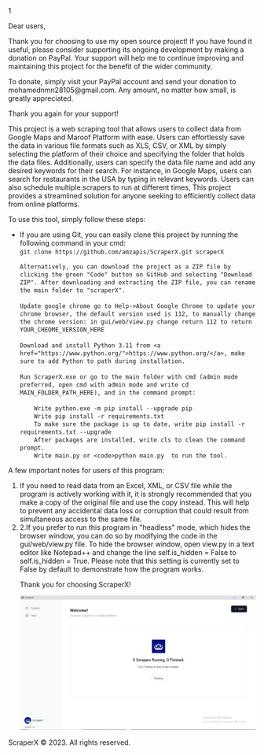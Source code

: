 <!DOCTYPE html>
<html>
<head>
</head>1
<body>
	<p>Dear users,</p>
	<p>Thank you for choosing to use my open source project! If you have found it useful, please consider supporting its ongoing development by making a donation on PayPal. Your support will help me to continue improving and maintaining this project for the benefit of the wider community.</p>
	<p>To donate, simply visit your PayPal account and send your donation to mohamednmn28105@gmail.com. Any amount, no matter how small, is greatly appreciated.</p>
	<p>Thank you again for your support!</p>
 <p>This project is a web scraping tool that allows users to collect data from Google Maps and Maroof Platform with ease. Users can effortlessly save the data in various file formats such as XLS, CSV, or XML by simply selecting the platform of their choice and specifying the folder that holds the data files. Additionally, users can specify the data file name and add any desired keywords for their search. For instance, in Google Maps, users can search for restaurants in the USA by typing in relevant keywords. Users can also schedule multiple scrapers to run at different times, This project provides a streamlined solution for anyone seeking to efficiently collect data from online platforms.</p>

<p>To use this tool, simply follow these steps:</p>

<ul>
	<li>If you are using Git, you can easily clone this project by running the following command in your cmd:<br>
	<code>git clone https://github.com/amzapis/ScraperX.git scraperX</code></li>

	Alternatively, you can download the project as a ZIP file by clicking the green "Code" button on GitHub and selecting "Download ZIP". After downloading and extracting the ZIP file, you can rename the main folder to "scraperX".

	Update google chrome go to Help->About Google Chrome to update your chrome browser, the default version used is 112, to manually change the chrome version: in gui/web/view.py change return 112 to return YOUR_CHEOME_VERSION_HERE

	Download and install Python 3.11 from <a href="https://www.python.org/">https://www.python.org/</a>, make sure to add Python to path during installation.

	Run ScraperX.exe or go to the main folder with cmd (admin mode preferred, open cmd with admin mode and write cd MAIN_FOLDER_PATH_HERE), and in the command prompt:
	
		Write python.exe -m pip install --upgrade pip
		Write pip install -r requirements.txt
		To make sure the package is up to date, write pip install -r requirements.txt --upgrade
		After packages are installed, write cls to clean the command prompt.
		Write main.py or <code>python main.py  to run the tool.
	
</ul>

<p>A few important notes for users of this program:</p>
<ol>
	<li>If you need to read data from an Excel, XML, or CSV file while the program is actively working with it, it is strongly recommended that you make a copy of the original file and use the copy instead. This will help to prevent any accidental data loss or corruption that could result from simultaneous access to the same file.</li>
 <li>
 2.If you prefer to run this program in "headless" mode, which hides the browser window, you can do so by modifying the code in the gui/web/view.py file. To hide the browser window, open view.py in a text editor like Notepad++ and change the line self.is_hidden = False to self.is_hidden = True. Please note that this setting is currently set to False by default to demonstrate how the program works.
 </li>
 
 </ul>
<p>Thank you for choosing ScraperX!</p>
<img src="https://github.com/mrmednmn/ScraperX/blob/main/ScraperXScreenShot.PNG?raw=true" alt="ScraperX Screenshot">
</ol>
	<footer>
		<p>ScraperX &copy; 2023. All rights reserved.</p>
	</footer>
</body>
</html>
